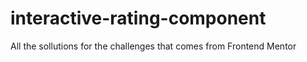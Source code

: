 # interactive-rating-component
All the sollutions for the challenges that comes from Frontend Mentor
